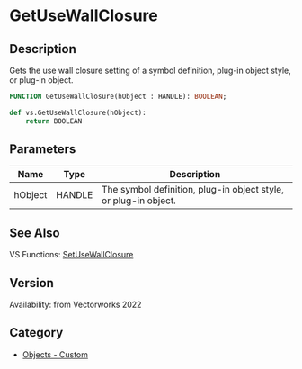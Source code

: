 # GetUseWallClosure

## Description
Gets the use wall closure setting of a symbol definition, plug-in object style, or plug-in object.

```pascal
FUNCTION GetUseWallClosure(hObject : HANDLE): BOOLEAN;
```

```python
def vs.GetUseWallClosure(hObject):
    return BOOLEAN
```

## Parameters
|Name|Type|Description|
|---|---|---|
|hObject|HANDLE|The symbol definition, plug-in object style, or plug-in object.|

## See Also
VS Functions:
[SetUseWallClosure](SetUseWallClosure.md)

## Version
Availability: from Vectorworks 2022

## Category
* [Objects - Custom](../Categories/Objects%20-%20Custom.md)
